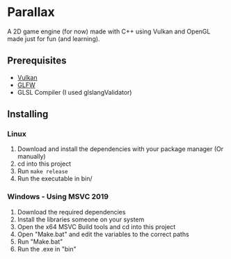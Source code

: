 # Parallax
A 2D game engine (for now) made with C++ using Vulkan and OpenGL made just for fun (and learning).

## Prerequisites
* [Vulkan](https://www.vulkan.org/tools#download-these-essential-development-tools)
* [GLFW](https://www.glfw.org/download)
* GLSL Compiler (I used glslangValidator)

## Installing
### Linux
1. Download and install the dependencies with your package manager (Or manually)
2. cd into this project
3. Run `make release`
4. Run the executable in bin/

### Windows - Using MSVC 2019
1. Download the required dependencies
2. Install the libraries someone on your system
3. Open the x64 MSVC Build tools and cd into this project
4. Open "Make.bat" and edit the variables to the correct paths
5. Run "Make.bat"
6. Run the .exe in "bin"
